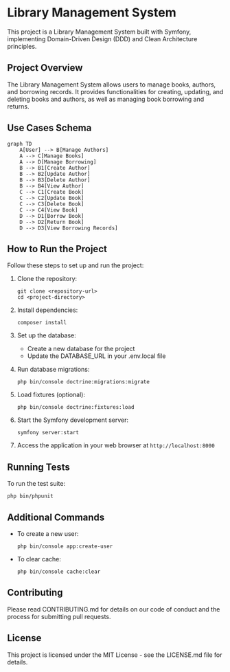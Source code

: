 # Library Management System

This project is a Library Management System built with Symfony, implementing Domain-Driven Design (DDD) and Clean Architecture principles.

## Project Overview

The Library Management System allows users to manage books, authors, and borrowing records. It provides functionalities for creating, updating, and deleting books and authors, as well as managing book borrowing and returns.

## Use Cases Schema

```mermaid
graph TD
    A[User] --> B[Manage Authors]
    A --> C[Manage Books]
    A --> D[Manage Borrowing]
    B --> B1[Create Author]
    B --> B2[Update Author]
    B --> B3[Delete Author]
    B --> B4[View Author]
    C --> C1[Create Book]
    C --> C2[Update Book]
    C --> C3[Delete Book]
    C --> C4[View Book]
    D --> D1[Borrow Book]
    D --> D2[Return Book]
    D --> D3[View Borrowing Records]
```

## How to Run the Project

Follow these steps to set up and run the project:

1. Clone the repository:
   ```
   git clone <repository-url>
   cd <project-directory>
   ```

2. Install dependencies:
   ```
   composer install
   ```

3. Set up the database:
   - Create a new database for the project
   - Update the DATABASE_URL in your .env.local file

4. Run database migrations:
   ```
   php bin/console doctrine:migrations:migrate
   ```

5. Load fixtures (optional):
   ```
   php bin/console doctrine:fixtures:load
   ```

6. Start the Symfony development server:
   ```
   symfony server:start
   ```

7. Access the application in your web browser at `http://localhost:8000`

## Running Tests

To run the test suite:

```
php bin/phpunit
```

## Additional Commands

- To create a new user:
  ```
  php bin/console app:create-user
  ```

- To clear cache:
  ```
  php bin/console cache:clear
  ```

## Contributing

Please read CONTRIBUTING.md for details on our code of conduct and the process for submitting pull requests.

## License

This project is licensed under the MIT License - see the LICENSE.md file for details.
